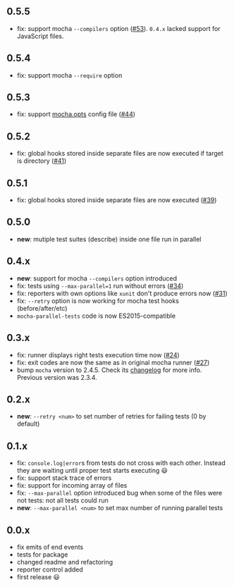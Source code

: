## 0.5.5

 * fix: support mocha `--compilers` option ([#53](https://github.com/mmotkina/mocha-parallel-tests/issues/53)). `0.4.x` lacked support for JavaScript files.

## 0.5.4

 * fix: support mocha `--require` option

## 0.5.3

 * fix: support [mocha.opts](https://mochajs.org/#mochaopts) config file ([#44](https://github.com/mmotkina/mocha-parallel-tests/issues/44))

## 0.5.2

 * fix: global hooks stored inside separate files are now executed if target is directory ([#41](https://github.com/mmotkina/mocha-parallel-tests/issues/41))

## 0.5.1

 * fix: global hooks stored inside separate files are now executed ([#39](https://github.com/mmotkina/mocha-parallel-tests/issues/39))

## 0.5.0

 * **new**: mutiple test suites (describe) inside one file run in parallel

## 0.4.x

 * **new**: support for mocha `--compilers` option introduced
 * fix: tests using `--max-parallel=1` run without errors ([#34](https://github.com/mmotkina/mocha-parallel-tests/issues/34))
 * fix: reporters with own options like `xunit` don't produce errors now ([#31](https://github.com/mmotkina/mocha-parallel-tests/issues/31))
 * fix: `--retry` option is now working for mocha test hooks (before/after/etc)
 * `mocha-parallel-tests` code is now ES2015-compatible

## 0.3.x

 * fix: runner displays right tests execution time now ([#24](https://github.com/mmotkina/mocha-parallel-tests/issues/24))
 * fix: exit codes are now the same as in original mocha runner ([#27](https://github.com/mmotkina/mocha-parallel-tests/issues/27))
 * bump `mocha` version to 2.4.5. Check its [changelog](https://github.com/mochajs/mocha/blob/master/CHANGELOG.md) for more info. Previous version was 2.3.4.

## 0.2.x

 * **new**: `--retry <num>` to set number of retries for failing tests (0 by default)

## 0.1.x

 * fix: `console.log|error`s from tests do not cross with each other. Instead they are waiting until proper test starts executing :smiley:
 * fix: support stack trace of errors
 * fix: support for incoming array of files
 * fix: `--max-parallel` option introduced bug when some of the files were not tests: not all tests could run
 * **new**: `--max-parallel <num>` to set max number of running parallel tests

## 0.0.x

 * fix emits of end events
 * tests for package
 * changed readme and refactoring
 * reporter control added
 * first release :smiley:
